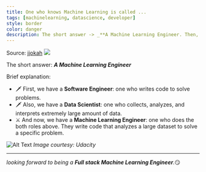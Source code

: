 ```yaml
---
title: One who knows Machine Learning is called ...
tags: [machinelearning, datascience, developer]
style: border
color: danger
description: The short answer -> _**A Machine Learning Engineer. Then, a brief explanation...
---
```


Source: [jjokah](https://dev.to/jjokah/one-who-knows-machine-learning-is-called-3ko8)
![](https://dev-to-uploads.s3.amazonaws.com/i/7gp8n56o5nt420i5p38q.png)

The short answer: _**A Machine Learning Engineer**_

Brief explanation:

* 🗡️ First, we have a **Software Engineer**: one who writes code to solve problems.
* 🗡️ Also, we have a **Data Scientist**: one who collects, analyzes, and interprets extremely large amount of data.
* ⚔️ And now, we have a **Machine Learning Engineer**: one who does the both roles above. They write code that analyzes a large dataset to solve a specific problem.

![Alt Text](https://dev-to-uploads.s3.amazonaws.com/i/j8mf2wc75x8hgo0ngvqj.png)
_Image courtesy: Udacity_

---
_looking forward to being a **Full stack Machine Learning Engineer**._😏